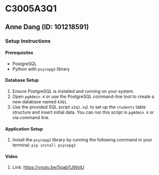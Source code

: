 # C3005A3Q1

## Anne Dang (ID: 101218591)

### Setup Instructions

#### Prerequisites
- PostgreSQL
- Python with `psycopg2` library 

#### Database Setup
1. Ensure PostgreSQL is installed and running on your system.
2. Open `pgAdmin 4` or use the PostgreSQL command-line tool to create a new database named `A3Q1`.
3. Use the provided SQL script `a3q1.sql` to set up the `students` table structure and insert initial data. You can run this script in `pgAdmin 4` or via command line.

#### Application Setup
1. Install the `psycopg2` library by running the following command in your terminal: `pip install psycopg2`

#### Video
1. Link: https://youtu.be/5pabl1JWstU


